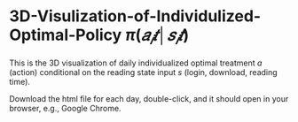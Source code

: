 # 3D-Visulization-of-Individulized-Optimal-Policy $\pi(𝑎_𝑖𝑡│𝑠_𝑖𝑡)$
This is the 3D visualization of daily individualized optimal treatment $a$ (action) conditional on the reading state input $s$ (login, download, reading time).

Download the html file for each day, double-click, and it should open in your browser, e.g., Google Chrome.
